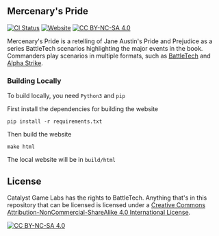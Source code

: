 [battletech-tw]: https://store.catalystgamelabs.com/products/battletech-total-warfare-pdf
[battletech-as]: https://store.catalystgamelabs.com/products/battletech-alpha-strike-commanders-edition

[ci-badge]:  https://github.com/Eudicods/mercenarys-pride/workflows/Deploy/badge.svg
[ci-link]:   https://github.com/Eudicods/AstralSea/actions
[web-badge]: https://img.shields.io/badge/website-live-blue
[web-link]:  https://mercenarys-pride.jeremylt.org

[cc-by-nc-sa]:       https://creativecommons.org/licenses/by-nc-sa/4.0/
[cc-by-nc-sa-badge]: https://img.shields.io/badge/License-CC%20BY--NC--SA%204.0-lightgrey.svg
[cc-by-nc-sa-image]: https://licensebuttons.net/l/by-nc-sa/4.0/88x31.png

## Mercenary's Pride

[![CI Status][ci-badge]][ci-link]
[![Website][web-badge]][web-link]
[![CC BY-NC-SA 4.0][cc-by-nc-sa-badge]][cc-by-nc-sa]

Mercenary's Pride is a retelling of Jane Austin's Pride and Prejudice as a series BattleTech scenarios highlighting the major events in the book.
Commanders play scenarios in multiple formats, such as [BattleTech][battletech-tw] and [Alpha Strike][battletech-as].

### Building Locally

To build locally, you need `Python3` and `pip`

First install the dependencies for building the website
```
pip install -r requirements.txt
```

Then build the website
```
make html
```

The local website will be in `build/html`

## License

Catalyst Game Labs has the rights to BattleTech.
Anything that's in this repository that can be licensed is licensed under a
[Creative Commons Attribution-NonCommercial-ShareAlike 4.0 International License][cc-by-nc-sa].

[![CC BY-NC-SA 4.0][cc-by-nc-sa-image]][cc-by-nc-sa]
